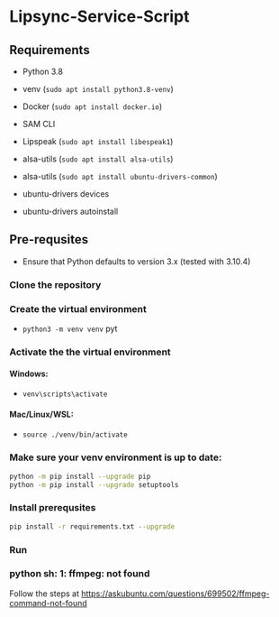 # Lipsync-Service-Script

## Requirements
- Python 3.8
- venv (`sudo apt install python3.8-venv`)
- Docker (`sudo apt install docker.io`)
- SAM CLI
- Lipspeak (`sudo apt install libespeak1`)
- alsa-utils (`sudo apt install alsa-utils`)
- alsa-utils (`sudo apt install ubuntu-drivers-common`)

- ubuntu-drivers devices
- ubuntu-drivers autoinstall

## Pre-requsites
- Ensure that Python defaults to version 3.x (tested with 3.10.4)

### Clone the repository

### Create the virtual environment
- `python3 -m venv venv`
pyt
### Activate the the virtual environment
#### Windows:
- `venv\scripts\activate`

#### Mac/Linux/WSL:
- `source ./venv/bin/activate`

### Make sure your venv environment is up to date:
```bash
python -m pip install --upgrade pip
python -m pip install --upgrade setuptools
```



### Install prerequsites
```bash
pip install -r requirements.txt --upgrade
```


### Run


### python sh: 1: ffmpeg: not found
Follow the steps at https://askubuntu.com/questions/699502/ffmpeg-command-not-found